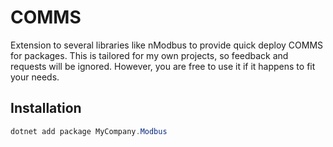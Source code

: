 # COMMS

Extension to several libraries like nModbus to provide quick deploy COMMS for packages. 
This is tailored for my own projects, so feedback and requests will be ignored. However,
you are free to use it if it happens to fit your needs.

## Installation
```powershell
dotnet add package MyCompany.Modbus